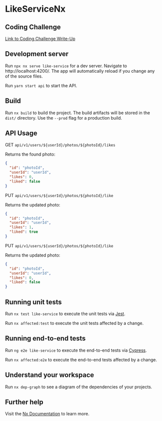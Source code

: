 # LikeServiceNx

## Coding Challenge

[Link to Coding Challenge Write-Up](./Coding%20Challenge%20Write-Up.md)

## Development server

Run `npx nx serve like-service` for a dev server. Navigate to http://localhost:4200/. The app will automatically reload
if you change any of the source files.

Run `yarn start api` to start the API.

## Build

Run `nx build` to build the project. The build artifacts will be stored in the `dist/` directory. Use the `--prod` flag
for a production build.

## API Usage

GET `api/v1/users/${userId}/photos/${photoId}/likes`

Returns the found photo:

```json
{
  "id": "photoId",
  "userId": "userId",
  "likes": 0,
  "liked": false
}
```

PUT `api/v1/users/${userId}/photos/${photoId}/like`

Returns the updated photo:

```json
{
  "id": "photoId",
  "userId": "userId",
  "likes": 1,
  "liked": true
}
```

PUT `api/v1/users/${userId}/photos/${photoId}/like`

Returns the updated photo:

```json
{
  "id": "photoId",
  "userId": "userId",
  "likes": 0,
  "liked": false
}
```

## Running unit tests

Run `nx test like-service` to execute the unit tests via [Jest](https://jestjs.io).

Run `nx affected:test` to execute the unit tests affected by a change.

## Running end-to-end tests

Run `ng e2e like-service` to execute the end-to-end tests via [Cypress](https://www.cypress.io).

Run `nx affected:e2e` to execute the end-to-end tests affected by a change.

## Understand your workspace

Run `nx dep-graph` to see a diagram of the dependencies of your projects.

## Further help

Visit the [Nx Documentation](https://nx.dev) to learn more.
